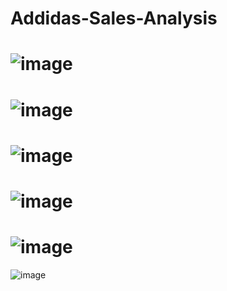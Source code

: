 # Addidas-Sales-Analysis
# ![image](https://github.com/charliethomasct82/Addidas-Sales-Analysis/assets/93368865/ab5e9360-4a54-493a-8ede-5426efeed18a)
# ![image](https://github.com/charliethomasct82/Addidas-Sales-Analysis/assets/93368865/c1037331-3c41-4511-8343-a1e1b3a2a6b6)
# ![image](https://github.com/charliethomasct82/Addidas-Sales-Analysis/assets/93368865/4113b9ed-0d91-4515-b8e5-44e490d73d01)
# ![image](https://github.com/charliethomasct82/Addidas-Sales-Analysis/assets/93368865/07d4b521-30dc-45c2-8059-603a9b2636bf)
# ![image](https://github.com/charliethomasct82/Addidas-Sales-Analysis/assets/93368865/9a67e3e3-592b-4887-a125-873305ce186b)
![image](https://github.com/charliethomasct82/Addidas-Sales-Analysis/assets/93368865/14f07d79-d68e-4b68-85ee-0a103cd48e17)



